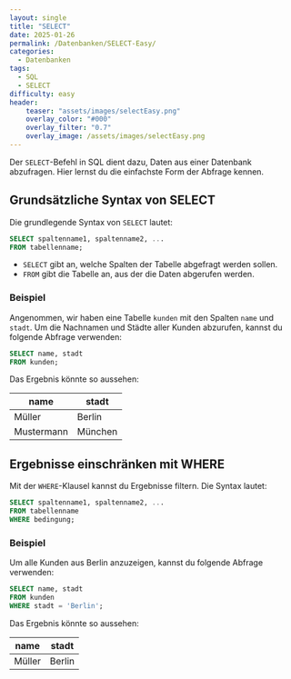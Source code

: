 ```yaml
---
layout: single
title: "SELECT"
date: 2025-01-26
permalink: /Datenbanken/SELECT-Easy/
categories:
  - Datenbanken
tags:
  - SQL
  - SELECT
difficulty: easy
header:
    teaser: "assets/images/selectEasy.png"
    overlay_color: "#000"
    overlay_filter: "0.7"
    overlay_image: /assets/images/selectEasy.png
---
```


Der `SELECT`-Befehl in SQL dient dazu, Daten aus einer Datenbank abzufragen. Hier lernst du die einfachste Form der Abfrage kennen.

## Grundsätzliche Syntax von SELECT
Die grundlegende Syntax von `SELECT` lautet:

```sql
SELECT spaltenname1, spaltenname2, ...
FROM tabellenname;
```

- `SELECT` gibt an, welche Spalten der Tabelle abgefragt werden sollen.
- `FROM` gibt die Tabelle an, aus der die Daten abgerufen werden.

### Beispiel
Angenommen, wir haben eine Tabelle `kunden` mit den Spalten `name` und `stadt`. Um die Nachnamen und Städte aller Kunden abzurufen, kannst du folgende Abfrage verwenden:

```sql
SELECT name, stadt
FROM kunden;
```

Das Ergebnis könnte so aussehen:

| name          | stadt      |
|---------------|------------|
| Müller        | Berlin     |
| Mustermann    | München    |

## Ergebnisse einschränken mit WHERE
Mit der `WHERE`-Klausel kannst du Ergebnisse filtern. Die Syntax lautet:

```sql
SELECT spaltenname1, spaltenname2, ...
FROM tabellenname
WHERE bedingung;
```

### Beispiel
Um alle Kunden aus Berlin anzuzeigen, kannst du folgende Abfrage verwenden:

```sql
SELECT name, stadt
FROM kunden
WHERE stadt = 'Berlin';
```

Das Ergebnis könnte so aussehen:

| name          | stadt   |
|---------------|---------|
| Müller        | Berlin  |
